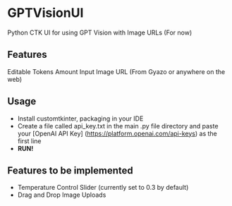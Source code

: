 # GPTVisionUI
Python CTK UI for using GPT Vision with Image URLs (For now)

## Features
Editable Tokens Amount
Input Image URL (From Gyazo or anywhere on the web)


## Usage
- Install customtkinter, packaging in your IDE
- Create a file called api_key.txt in the main .py file directory and paste your [OpenAI API Key] (https://platform.openai.com/api-keys) as the first line
- **RUN!**

## Features to be implemented
- Temperature Control Slider (currently set to 0.3 by default)
- Drag and Drop Image Uploads
